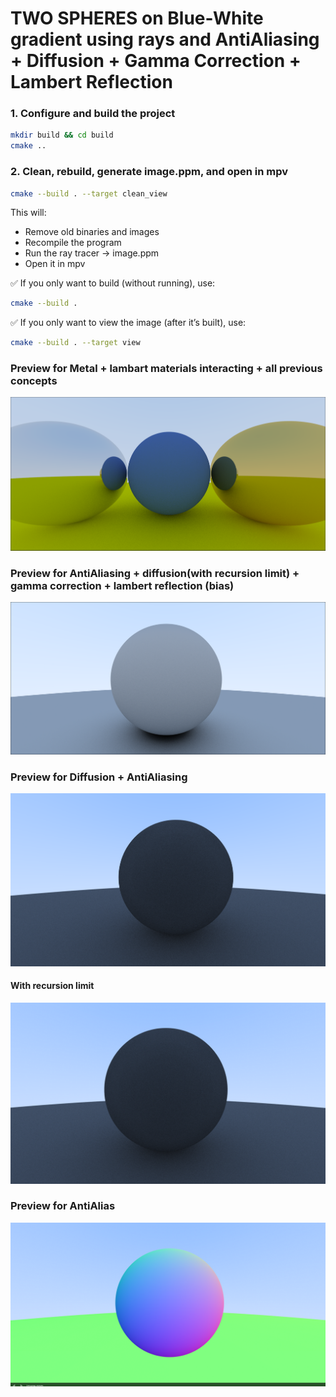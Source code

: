 # TWO SPHERES on Blue-White gradient using rays and AntiAliasing + Diffusion + Gamma Correction + Lambert Reflection

### 1. Configure and build the project
```bash
mkdir build && cd build
cmake ..
```

### 2. Clean, rebuild, generate image.ppm, and open in mpv
```bash
cmake --build . --target clean_view
```
This will:
- Remove old binaries and images  
- Recompile the program  
- Run the ray tracer → image.ppm  
- Open it in mpv  

✅ If you only want to build (without running), use:
```bash
cmake --build .
```
✅ If you only want to view the image (after it’s built), use:
```bash
cmake --build . --target view
```
### Preview for Metal + lambart materials interacting + all previous concepts
![Metal + lamber](image-5.png)
### Preview for AntiAliasing + diffusion(with recursion limit) + gamma correction + lambert reflection (bias)
![Current working model](image-4.png)

### Preview for Diffusion + AntiAliasing
![Current Working Version](image-1.png)
#### With recursion limit
![Alt img with Recursion depth set](image-3.png)

### Preview for AntiAlias
![Current working version](image-2.png)

